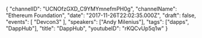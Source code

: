 {
    "channelID": "UCNOfzGXD_C9YMYmnefmPH0g",
    "channelName": "Ethereum Foundation",
    "date": "2017-11-26T22:02:35.000Z",
    "draft": false,
    "events": [
        "Devcon3"
    ],
    "speakers": ["Andy Milenius"],
    "tags": ["dapps", "DappHub"],
    "title": "DappHub",
    "youtubeID": "rKQCvUp5q1w"
}
